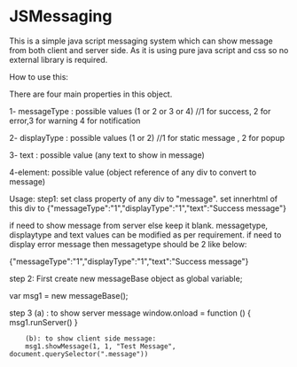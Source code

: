 # JSMessaging
This is a simple java script messaging system which can show message from both client and server side. As it is using pure java script and css so no external library is required. 

How to use this:

There are four main properties in this object.

1- messageType : possible values (1 or 2 or 3 or 4) //1 for success, 2 for error,3 for warning 4 for notification

2- displayType : possible values (1 or 2) //1 for static message , 2 for popup 

3- text : possible value (any text to show in message)

4-element: possible value (object reference of any div to convert to message)

Usage:
step1: set class property of any div to "message". set innerhtml of this div to 
{"messageType":"1","displayType":"1","text":"Success message"}

if need to show message from server else keep it blank. messagetype, displaytype and text values can be modified as per requirement.
if need to display error message then messagetype should be 2 like below:

{"messageType":"1","displayType":"1","text":"Success message"}

step 2: First create new messageBase object as global variable;

var msg1 = new messageBase();

step 3 (a) : to show server message
           window.onload = function () {
                msg1.runServer()
            }
            
        (b): to show client side message:
        msg1.showMessage(1, 1, "Test Message", document.querySelector(".message"))







